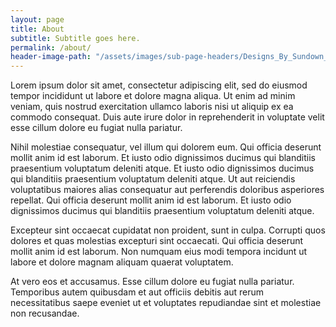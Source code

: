 ```yaml
---
layout: page
title: About
subtitle: Subtitle goes here.
permalink: /about/
header-image-path: "/assets/images/sub-page-headers/Designs_By_Sundown_View.jpg"
---
```


Lorem ipsum dolor sit amet, consectetur adipiscing elit, sed do eiusmod tempor incididunt ut labore et dolore magna aliqua. Ut enim ad minim veniam, quis nostrud exercitation ullamco laboris nisi ut aliquip ex ea commodo consequat. Duis aute irure dolor in reprehenderit in voluptate velit esse cillum dolore eu fugiat nulla pariatur.

Nihil molestiae consequatur, vel illum qui dolorem eum. Qui officia deserunt mollit anim id est laborum. Et iusto odio dignissimos ducimus qui blanditiis praesentium voluptatum deleniti atque. Et iusto odio dignissimos ducimus qui blanditiis praesentium voluptatum deleniti atque. Ut aut reiciendis voluptatibus maiores alias consequatur aut perferendis doloribus asperiores repellat. Qui officia deserunt mollit anim id est laborum. Et iusto odio dignissimos ducimus qui blanditiis praesentium voluptatum deleniti atque.

Excepteur sint occaecat cupidatat non proident, sunt in culpa. Corrupti quos dolores et quas molestias excepturi sint occaecati. Qui officia deserunt mollit anim id est laborum. Non numquam eius modi tempora incidunt ut labore et dolore magnam aliquam quaerat voluptatem.

At vero eos et accusamus. Esse cillum dolore eu fugiat nulla pariatur. Temporibus autem quibusdam et aut officiis debitis aut rerum necessitatibus saepe eveniet ut et voluptates repudiandae sint et molestiae non recusandae.